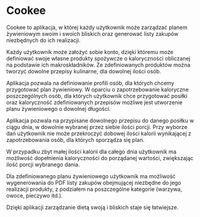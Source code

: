 # Cookee

Cookee to aplikacja, w której każdy użytkownik może zarządzać planem żywieniowym swoim i swoich bliskich oraz generować listy zakupów niezbędnych do ich realizacji.

Każdy użytkownik może założyć sobie konto, dzięki któremu może definiować swoje własne produkty spożywcze o kaloryczności obliczanej na podstawie ich makroskładników. Ze zdefiniowanych produktów można tworzyć dowolne przepisy kulinarne, dla dowolnej ilości osób.

Aplikacja pozwala na definiowanie profili osób, dla których chcemy przygotować plan żywieniowy. W oparciu o zapotrzebowanie kaloryczne poszczególnych osób, dla których użytkownik chce przygotować posiłki oraz kaloryczność zdefiniowanych przepisów możliwe jest utworzenie planu żywieniowego o dowolnej długości.

Aplikacja pozwala na przypisane dowolnego przepisu do danego posiłku w ciągu dnia, w dowolnie wybranej przez siebie ilości porcji. Przy wyborze dań użytkownik nie może przekroczyć dobowej ilości kalorii wynikającej z zapotrzebowania osób, dla których sporządza się plan.

W przypadku zbyt małej ilości kalorii dla całego dnia użytkownik ma możliwość dopełnienia kaloryczności do porządanej wartości, zwiększając ilość porcji wybranego dania.

Dla zdefiniowanego planu żywieniowego użytkownik ma możliwość wygenerowania do PDF listy zakupów obejmującej niezbędne do jego realizacji produkty, z podziałem na poszczególne kategorie (warzywa, owoce, pieczywo itd.).

Dzięki aplikacji zarządzanie dietą swoją i bliskich staje się łatwiejsze.
